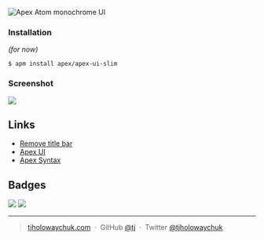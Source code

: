 ![Apex Atom monochrome UI](https://dl.dropboxusercontent.com/u/6396913/Apex/Atom/apex-ui-logo.png)

### Installation
*(for now)*

```
$ apm install apex/apex-ui-slim
```

### Screenshot

![](https://dl.dropboxusercontent.com/u/6396913/Apex/Atom/apex-ui-slime.jpg)

## Links

- [Remove title bar](https://atom.io/packages/no-title-bar)
- [Apex UI](https://github.com/apex/apex-ui)
- [Apex Syntax](https://github.com/apex/apex-syntax)

## Badges

[![](http://apex.sh/images/badge.svg)](https://apex.sh/ping/)
![](https://img.shields.io/badge/license-MIT-blue.svg)

---

> [tjholowaychuk.com](http://tjholowaychuk.com) &nbsp;&middot;&nbsp;
> GitHub [@tj](https://github.com/tj) &nbsp;&middot;&nbsp;
> Twitter [@tjholowaychuk](https://twitter.com/tjholowaychuk)
